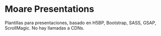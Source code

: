 # Moare Presentations

Plantillas para presentaciones, basado en H5BP, Bootstrap, SASS, GSAP, ScrollMagic.
No hay llamadas a CDNs. 
